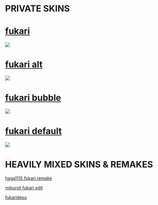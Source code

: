 # PRIVATE SKINS

# [fukari](https://cdn.discordapp.com/attachments/1184844604810481726/1184847282617712660/fukari.osk)
![](https://cdn.discordapp.com/attachments/748293859057991794/1184864133397614662/screenshot036.jpg?ex=658d85b7&is=657b10b7&hm=13f757df391138f11c06c88dd312117b4e67d25f95d6386f376a6c642031d042&)

# [fukari alt](https://cdn.discordapp.com/attachments/1184844604810481726/1184855852423847956/Fukari_alt.osk?ex=658d7e00&is=657b0900&hm=249e26fa7995a0aa533a0f5a25c9131ec26ebaf6a3203ecdd3ccfa931accd27f&)
![](https://cdn.discordapp.com/attachments/748293859057991794/1184864400105025536/screenshot039.jpg?ex=658d85f6&is=657b10f6&hm=50e3232ee69098ad0f973fa940abd8b7dfafcf9ea1aa2594c6e9f1edf88a9a70&)

# [fukari bubble](https://cdn.discordapp.com/attachments/1184844604810481726/1184855472768036864/Fukari_bubble.osk?ex=658d7da6&is=657b08a6&hm=4bc6f14cebf57bbc9d09032b321d92eccd2c5e9477e89be9d03144f22b36d15c&)
![](https://cdn.discordapp.com/attachments/748293859057991794/1184864817887055916/screenshot042.jpg?ex=658d865a&is=657b115a&hm=d65aba1ebbb54b23e3276e060862f68716f99da6c466aa475715657fb592cfd8&)

# [fukari default](https://cdn.discordapp.com/attachments/1184844604810481726/1184847317283643432/fukari_default.osk)
![](https://cdn.discordapp.com/attachments/748293859057991794/1184864242663440434/screenshot037.jpg?ex=658d85d1&is=657b10d1&hm=634c60fe62dbce58e3d7e21b728b61bb578121d1c224e74324bedf3ade4f3bd8&)

# HEAVILY MIXED SKINS & REMAKES
[haga1115 fukari remake](https://dl.dropboxusercontent.com/s/sqz2vr3muce6kmt/haga%20remake.osk)

[mikuroll fukari edit](https://cdn.discordapp.com/attachments/748293859057991794/1005415148439212032/77777_mikuroll.osk)

[fukaridesu](https://cdn.discordapp.com/attachments/748293859057991794/1005415170337689720/Fukaridesu.osk)

